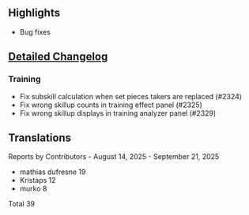 ## Highlights

* Bug fixes

## [Detailed Changelog](https://github.com/ho-dev/HattrickOrganizer/milestone/31)

### Training
* Fix subskill calculation when set pieces takers are replaced (#2324)
* Fix wrong skillup counts in training effect panel (#2325)
* Fix wrong skillup displays in training analyzer panel (#2329)

## Translations

Reports by Contributors - August 14, 2025 - September 21, 2025

* mathias dufresne 19
* Kristaps 12
* murko 8

Total 39
